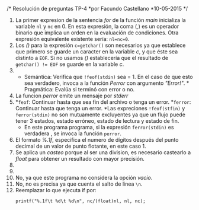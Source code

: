 /* Resolución de preguntas TP-4
*por Facundo Castellano
*10-05-2015
*/

1. La primer expresion de la sentencia *for* de la función *main* inicializa la variable `nl` y `nc` en 0.
En esta expresión, la coma (*,*) es un operador binario que implica un orden en la evaluación de condiciones.
Otra expresión equivalente existente sería: `nl=nc=0`.
2. Los *()* para la expresión `c=getchar()` son necesarios ya que establece que primero se guarde un caracter en la variable *c*, y que éste sea distinto a `EOF`.
Si no usamos *()* establecería que el resultado de `getchar() != EOF` se guarde en la variable *c*.
3.    * Semántica: Verifica que `!feof(stdin)` sea = 1. En el caso de que esto sea verdadero, invoca a la función *Perror* con argumento *"Error!"*.
	* Pragmática: Evalúa si terminó con error o no.
4. La funcion *perror* emite un mensaje por *stderr*
5. 	*`feof`: Continuar hasta que sea fin del archivo o tenga un error.
	*`ferror`: Continuar hasta que tenga un error.
	*Las expreciones `!feof(stfin)` y `ferror(stdin)` no son mutuamente excluyentes ya que un flujo puede tener 3 estados, estado erróneo, estado de lectura y estado de fin.
	* En este programa programa, si la expresión `ferror(stdin)` es verdadera , se invoca la función `perror`.
6. El formato *%.1f*, especifica el numero de dígitos después del punto decimal de un valor de punto flotante, en este caso 1. 
7. Se aplica un *casteo* porque al ser una division, es necesario castearlo a *float* para obtener un resultado con mayor precisión.
8. 
9. 
10. No, ya que este programa no considera la opción *vacio*.
11. No, no es precisa ya que cuenta el salto de linea `\n`.
12. Reemplazar lo que ejecuta if por: 
    ```
    printf("%.1f\t %d\t %d\n", nc/(float)nl, nl, nc);
    ```
